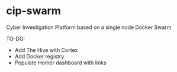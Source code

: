 # cip-swarm
Cyber Investigation Platform based on a single node Docker Swarm

TO-DO:
- Add The Hive with Cortex
- Add Docker registry
- Populate Homer dashboard with links
